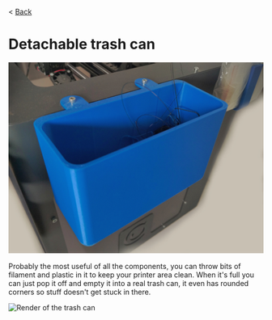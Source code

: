 < [Back](../README.md)

# Detachable trash can

![Photo of trash can (with stuff in it)](../images/trash-can.jpg)

Probably the most useful of all the components, you can throw bits of filament and plastic in it to keep your printer area clean. When it's full you can just pop it off and empty it into a real trash can, it even has rounded corners so stuff doesn't get stuck in there.

![Render of the trash can](../images/renders/trash-can.jpg)
